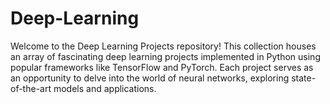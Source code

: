 # Deep-Learning
Welcome to the Deep Learning Projects repository! This collection houses an array of fascinating deep learning projects implemented in Python using popular frameworks like TensorFlow and PyTorch. Each project serves as an opportunity to delve into the world of neural networks, exploring state-of-the-art models and applications.
